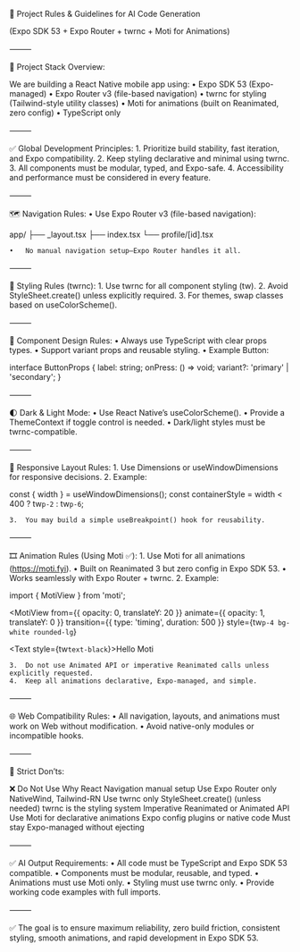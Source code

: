 📜 Project Rules & Guidelines for AI Code Generation

(Expo SDK 53 + Expo Router + twrnc + Moti for Animations)

⸻

🚀 Project Stack Overview:

We are building a React Native mobile app using:
	•	Expo SDK 53 (Expo-managed)
	•	Expo Router v3 (file-based navigation)
	•	twrnc for styling (Tailwind-style utility classes)
	•	Moti for animations (built on Reanimated, zero config)
	•	TypeScript only

⸻

✅ Global Development Principles:
	1.	Prioritize build stability, fast iteration, and Expo compatibility.
	2.	Keep styling declarative and minimal using twrnc.
	3.	All components must be modular, typed, and Expo-safe.
	4.	Accessibility and performance must be considered in every feature.

⸻

🗺 Navigation Rules:
	•	Use Expo Router v3 (file-based navigation):

app/
├── _layout.tsx
├── index.tsx
└── profile/[id].tsx


	•	No manual navigation setup—Expo Router handles it all.

⸻

🎨 Styling Rules (twrnc):
	1.	Use twrnc for all component styling (tw).
	2.	Avoid StyleSheet.create() unless explicitly required.
	3.	For themes, swap classes based on useColorScheme().

⸻

🧩 Component Design Rules:
	•	Always use TypeScript with clear props types.
	•	Support variant props and reusable styling.
	•	Example Button:

interface ButtonProps {
  label: string;
  onPress: () => void;
  variant?: 'primary' | 'secondary';
}



⸻

🌓 Dark & Light Mode:
	•	Use React Native’s useColorScheme().
	•	Provide a ThemeContext if toggle control is needed.
	•	Dark/light styles must be twrnc-compatible.

⸻

📱 Responsive Layout Rules:
	1.	Use Dimensions or useWindowDimensions for responsive decisions.
	2.	Example:

const { width } = useWindowDimensions();
const containerStyle = width < 400 ? tw`p-2` : tw`p-6`;


	3.	You may build a simple useBreakpoint() hook for reusability.

⸻

🎞 Animation Rules (Using Moti ✅):
	1.	Use Moti for all animations (https://moti.fyi).
	•	Built on Reanimated 3 but zero config in Expo SDK 53.
	•	Works seamlessly with Expo Router + twrnc.
	2.	Example:

import { MotiView } from 'moti';

<MotiView
  from={{ opacity: 0, translateY: 20 }}
  animate={{ opacity: 1, translateY: 0 }}
  transition={{ type: 'timing', duration: 500 }}
  style={tw`p-4 bg-white rounded-lg`}
>
  <Text style={tw`text-black`}>Hello Moti</Text>
</MotiView>


	3.	Do not use Animated API or imperative Reanimated calls unless explicitly requested.
	4.	Keep all animations declarative, Expo-managed, and simple.

⸻

🌐 Web Compatibility Rules:
	•	All navigation, layouts, and animations must work on Web without modification.
	•	Avoid native-only modules or incompatible hooks.

⸻

🚫 Strict Don’ts:

❌ Do Not Use	Why
React Navigation manual setup	Use Expo Router only
NativeWind, Tailwind-RN	Use twrnc only
StyleSheet.create() (unless needed)	twrnc is the styling system
Imperative Reanimated or Animated API	Use Moti for declarative animations
Expo config plugins or native code	Must stay Expo-managed without ejecting


⸻

✅ AI Output Requirements:
	•	All code must be TypeScript and Expo SDK 53 compatible.
	•	Components must be modular, reusable, and typed.
	•	Animations must use Moti only.
	•	Styling must use twrnc only.
	•	Provide working code examples with full imports.

⸻

✅ The goal is to ensure maximum reliability, zero build friction, consistent styling, smooth animations, and rapid development in Expo SDK 53.

